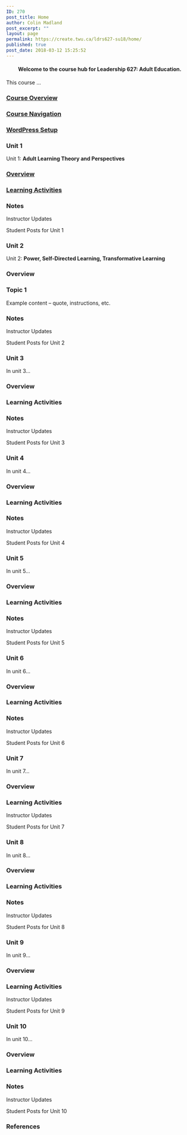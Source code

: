 ```yaml
---
ID: 270
post_title: Home
author: Colin Madland
post_excerpt: ""
layout: page
permalink: https://create.twu.ca/ldrs627-su18/home/
published: true
post_date: 2018-03-12 15:25:52
---
```

<!--themify_builder_static-->
<h4 style="text-align: center;">Welcome to the course hub for Leadership 627: Adult Education.</h4>
This course &#8230;

<a href="https://create.twu.ca/ldrs627-su18/course-overview/" >

</a>
<h3><a href="https://create.twu.ca/ldrs627-su18/course-overview/">Course Overview</a></h3>
<a href="https://create.twu.ca/ldrs627-su18/navigating-this-course/" >

</a>
<h3><a href="https://create.twu.ca/ldrs627-su18/navigating-this-course/">Course Navigation</a></h3>
<a href="https://create.twu.ca/ldrs627-su18/wordpress-setup/" >

</a>
<h3><a href="https://create.twu.ca/ldrs627-su18/wordpress-setup/">WordPress Setup</a></h3>
<h3>
Unit 1</h3>
Unit 1: <b>Adult Learning Theory and Perspectives</b>

<a href="https://create.twu.ca/ldrs627-su18/unit-1/" >

</a>
<h3><a href="https://create.twu.ca/ldrs627-su18/unit-1/">Overview</a></h3>
<a href="https://create.twu.ca/ldrs627-su18/unit-1-learning-activities/" >

</a>
<h3><a href="https://create.twu.ca/ldrs627-su18/unit-1-learning-activities/">Learning Activities</a></h3>
<h3>Notes</h3>
Instructor Updates

Student Posts for Unit 1
<h3>
Unit 2</h3>
Unit 2: <b>Power, Self-Directed Learning, Transformative Learning</b>
<h3>Overview</h3>
<h3>Topic 1</h3>
Example content &#8211; quote, instructions, etc.
<h3>Notes</h3>
Instructor Updates

Student Posts for Unit 2
<h3>
Unit 3</h3>
In unit 3&#8230;
<h3>Overview</h3>
<h3>Learning Activities</h3>
<h3>Notes</h3>
Instructor Updates

Student Posts for Unit 3
<h3>
Unit 4</h3>
In unit 4&#8230;
<h3>Overview</h3>
<h3>Learning Activities</h3>
<h3>Notes</h3>
Instructor Updates

Student Posts for Unit 4
<h3>
Unit 5</h3>
In unit 5&#8230;
<h3>Overview</h3>
<h3>Learning Activities</h3>
<h3>Notes</h3>
Instructor Updates

Student Posts for Unit 5
<h3>
Unit 6</h3>
In unit 6&#8230;
<h3>Overview</h3>
<h3>Learning Activities</h3>
<h3>Notes</h3>
Instructor Updates

Student Posts for Unit 6
<h3>
Unit 7</h3>
In unit 7&#8230;
<h3>Overview</h3>
<h3>Learning Activities</h3>
Instructor Updates

Student Posts for Unit 7
<h3>
Unit 8</h3>
In unit 8&#8230;
<h3>Overview</h3>
<h3>Learning Activities</h3>
<h3>Notes</h3>
Instructor Updates

Student Posts for Unit 8
<h3>
Unit 9</h3>
In unit 9&#8230;
<h3>Overview</h3>
<h3>Learning Activities</h3>
Instructor Updates

Student Posts for Unit 9
<h3>
Unit 10</h3>
In unit 10&#8230;
<h3>Overview</h3>
<h3>Learning Activities</h3>
<h3>Notes</h3>
Instructor Updates

Student Posts for Unit 10
<h3>References</h3>
<!--/themify_builder_static-->